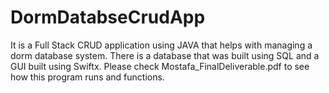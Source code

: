 # DormDatabseCrudApp
 It is a Full Stack CRUD application using JAVA that helps with managing a dorm database system. There is a database that was built using SQL and a GUI built using Swiftx.
  Please check Mostafa_FinalDeliverable.pdf to see how this program runs and functions.
